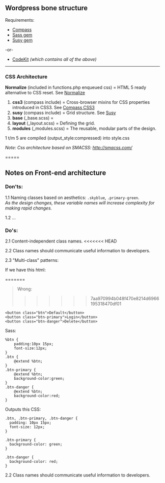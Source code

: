 ## Wordpress bone structure

Requirements: 
+ [Compass](http://compass-style.org/) 
+ [Sass gem](http://rubygems.org/gems/sass) 
+ [Susy gem](http://rubygems.org/search?utf8=%E2%9C%93&query=susy)  

-or-

+ [CodeKit](http://incident57.com/codekit/) *(which contains all of the above)*


------------
### CSS Architecture

**Normalize** (included in functions.php enqueued css) = HTML 5 ready alternative to CSS reset. See [Normalize](http://necolas.github.io/normalize.css/)

1. **css3** (compass include) = Cross-browser mixins for CSS properties introduced in CSS3. See [Compass CSS3](http://compass-style.org/reference/compass/css3/)
2. **susy** (compass include) = Grid structure. See [Susy](http://susy.oddbird.net/guides/#start-basic)
3. **base** (_base.scss) = 
4. **layout** (_layout.scss) = Defining the grid. 
5. **modules** (_modules.scss) = The reusable, modular parts of the design. 

1 t/m 5 are compiled (output_style:compressed) into style.css

*Note: Css architecture based on SMACSS: http://smacss.com/*

=====

## Notes on Front-end architecture

### Don'ts:

1.1 Naming classes based on aesthetics: `.skyblue`, `.primary-green`.  
*As the design changes, these variable names will increase complexity for making rapid changes.* 

1.2 ... 

### Do's:

2.1 Content-independent class names.
<<<<<<< HEAD

2.2 Class names should communicate useful information to developers.

2.3 "Multi-class" patterns:

If we have this html:

=======

> Wrong:
>>>>>>> 7aa970994b048f470e8214d6966195318470df01
```
<button class="btn">Default</button>
<button class="btn-primary">Login</button>
<button class="btn-danger">Delete</button>
```

Sass:

```
%btn {
    padding:10px 15px;
    font-size:12px;
}
.btn {
    @extend %btn;
}
.btn-primary {
    @extend %btn;
    background-color:green;
}
.btn-danger {
    @extend %btn;
    background-color:red;
}

```
Outputs this CSS:

```
.btn, .btn-primary, .btn-danger {
  padding: 10px 15px;
  font-size: 12px;
}

.btn-primary {
  background-color: green;
}

.btn-danger {
  background-color: red;
}
```

2.2 Class names should communicate useful information to developers.







